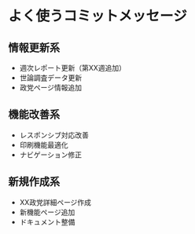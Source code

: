 # よく使うコミットメッセージ

## 情報更新系
- 週次レポート更新（第XX週追加）
- 世論調査データ更新
- 政党ページ情報追加

## 機能改善系  
- レスポンシブ対応改善
- 印刷機能最適化
- ナビゲーション修正

## 新規作成系
- XX政党詳細ページ作成
- 新機能ページ追加
- ドキュメント整備
